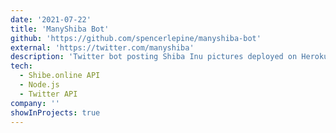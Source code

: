 ```yaml
---
date: '2021-07-22'
title: 'ManyShiba Bot'
github: 'https://github.com/spencerlepine/manyshiba-bot'
external: 'https://twitter.com/manyshiba'
description: 'Twitter bot posting Shiba Inu pictures deployed on Heroku'
tech:
  - Shibe.online API
  - Node.js
  - Twitter API
company: ''
showInProjects: true
---
```

